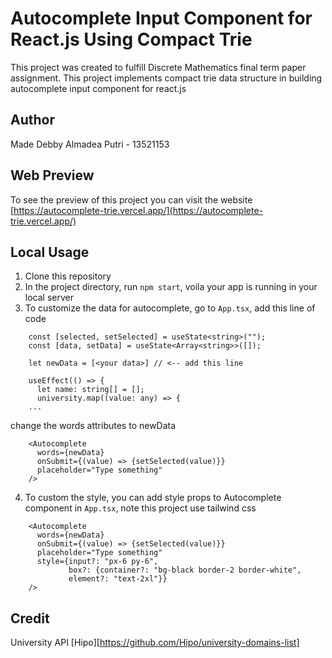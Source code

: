 # Autocomplete Input Component for React.js Using Compact Trie

This project was created to fulfill Discrete Mathematics final term paper assignment. This project implements compact trie data structure in building autocomplete input component for react.js

## Author

Made Debby Almadea Putri - 13521153

## Web Preview

To see the preview of this project you can visit the website [https://autocomplete-trie.vercel.app/](https://autocomplete-trie.vercel.app/)

## Local Usage

1. Clone this repository 
2. In the project directory, run `npm start`, voila your app is running in your local server
3. To customize the data for autocomplete, go to `App.tsx`, add this line of code 
```function App() {
    const [selected, setSelected] = useState<string>("");
    const [data, setData] = useState<Array<string>>([]);

    let newData = [<your data>] // <-- add this line

    useEffect(() => {
      let name: string[] = [];
      university.map((value: any) => {
    ...
``` 
change the words attributes to newData
```
    <Autocomplete 
      words={newData}
      onSubmit={(value) => {setSelected(value)}}
      placeholder="Type something"
    />
```
4. To custom the style, you can add style props to Autocomplete component in `App.tsx`, note this project use tailwind css
```
    <Autocomplete 
      words={newData}
      onSubmit={(value) => {setSelected(value)}}
      placeholder="Type something"
      style={input?: "px-6 py-6", 
             box?: {container?: "bg-black border-2 border-white",
             element?: "text-2xl"}}
    />
```

## Credit
University API [Hipo][https://github.com/Hipo/university-domains-list]